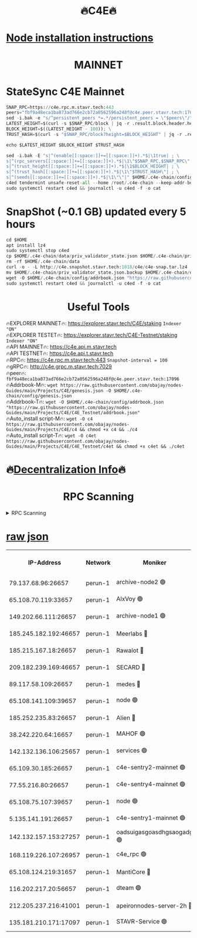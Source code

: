 <h1 align="center"> 🔥C4E🔥</h1>

[Node installation instructions](https://github.com/obajay/nodes-Guides/tree/main/Projects/C4E)
=

<h1 align="center"> MAINNET</h1>

# StateSync C4E Mainnet
```python
SNAP_RPC=https://c4e.rpc.m.stavr.tech:443
peers="fbf9a48eca1ba873ad766e2cb72a0562596a248f@c4e.peer.stavr.tech:17096"
sed -i.bak -e "s/^persistent_peers *=.*/persistent_peers = \"$peers\"/" $HOME/.c4e-chain/config/config.toml
LATEST_HEIGHT=$(curl -s $SNAP_RPC/block | jq -r .result.block.header.height); \
BLOCK_HEIGHT=$((LATEST_HEIGHT - 100)); \
TRUST_HASH=$(curl -s "$SNAP_RPC/block?height=$BLOCK_HEIGHT" | jq -r .result.block_id.hash)

echo $LATEST_HEIGHT $BLOCK_HEIGHT $TRUST_HASH

sed -i.bak -E "s|^(enable[[:space:]]+=[[:space:]]+).*$|\1true| ; \
s|^(rpc_servers[[:space:]]+=[[:space:]]+).*$|\1\"$SNAP_RPC,$SNAP_RPC\"| ; \
s|^(trust_height[[:space:]]+=[[:space:]]+).*$|\1$BLOCK_HEIGHT| ; \
s|^(trust_hash[[:space:]]+=[[:space:]]+).*$|\1\"$TRUST_HASH\"| ; \
s|^(seeds[[:space:]]+=[[:space:]]+).*$|\1\"\"|" $HOME/.c4e-chain/config/config.toml
c4ed tendermint unsafe-reset-all --home /root/.c4e-chain --keep-addr-book
sudo systemctl restart c4ed && journalctl -u c4ed -f -o cat
```
# SnapShot (~0.1 GB) updated every 5 hours
```python
cd $HOME
apt install lz4
sudo systemctl stop c4ed
cp $HOME/.c4e-chain/data/priv_validator_state.json $HOME/.c4e-chain/priv_validator_state.json.backup
rm -rf $HOME/.c4e-chain/data
curl -o - -L http://c4e.snapshot.stavr.tech:1018/c4e/c4e-snap.tar.lz4 | lz4 -c -d - | tar -x -C $HOME/.c4e-chain --strip-components 2
mv $HOME/.c4e-chain/priv_validator_state.json.backup $HOME/.c4e-chain/data/priv_validator_state.json
wget -O $HOME/.c4e-chain/config/addrbook.json "https://raw.githubusercontent.com/obajay/nodes-Guides/main/Projects/C4E/addrbook.json"
sudo systemctl restart c4ed && journalctl -u c4ed -f -o cat
```
 <h1 align="center"> Useful Tools</h1>

🔥EXPLORER MAINNET🔥:  https://explorer.stavr.tech/C4E/staking            `Indexer "ON"` \
🔥EXPLORER TESTET🔥:   https://explorer.stavr.tech/C4E-Testnet/staking     `Indexer "ON"` \
🔥API MAINNET🔥:       https://c4e.api.m.stavr.tech \
🔥API TESTNET🔥:       https://c4e.api.t.stavr.tech \
🔥RPC🔥:               https://c4e.rpc.m.stavr.tech:443                  `Snapshot-interval = 100` \
🔥gRPC🔥:              http://c4e.grpc.m.stavr.tech:7029 \
🔥peer🔥:              `fbf9a48eca1ba873ad766e2cb72a0562596a248f@c4e.peer.stavr.tech:17096` \
🔥Addrbook-M🔥:    ```wget https://raw.githubusercontent.com/obajay/nodes-Guides/main/Projects/C4E/genesis.json -O $HOME/.c4e-chain/config/genesis.json``` \
🔥Addrbook-T🔥:    ```wget -O $HOME/.c4e-chain/config/addrbook.json "https://raw.githubusercontent.com/obajay/nodes-Guides/main/Projects/C4E/C4E_Testnet/addrbook.json"``` \
🔥Auto_install script-M🔥: ```wget -O c4 https://raw.githubusercontent.com/obajay/nodes-Guides/main/Projects/C4E/c4 && chmod +x c4 && ./c4``` \
🔥Auto_install script-T🔥: ```wget -O c4et https://raw.githubusercontent.com/obajay/nodes-Guides/main/Projects/C4E/C4E_Testnet/c4et && chmod +x c4et && ./c4et```

🔥[Decentralization Info](https://github.com/obajay/StateSync-snapshots/tree/main/Projects/C4E/Decentralization)🔥
=

<h1 align="center"> RPC Scanning</h1>

<details>
<summary>RPC Scanning</summary>

<h2 align="center"> We scan nodes in real time every 4 hours. And we provide the final result of RPC endpoints.
We cannot influence the operation of these nodes in any way. </h2>


```python
If Voting Power is higher than 0 --> then the Node is a validator of the network and may be subject to attack and be a potential threat to the chain.
```
```python
We marked such validators with a red symbol
```

</details>

[raw json](https://rpc-check.c4e.stavr.tech/c4e/rpc-c4e-result.json)
=



<table><tr><th>IP-Address</th><th>Network</th><th>Moniker</th><th>Latest Block Height</th><th>Earliest Block Height</th><th>Catching Up</th><th>Tx Index</th><th>Voting Power</th><th>Scan Time</th></tr><tr><td>79.137.68.96:26657</td><td>perun-1</td><td>archive-node2 🟢</td><td>7698618</td><td>1</td><td>False</td><td>on</td><td>0</td><td>2024-03-22T19:53:26.329585666UTC</td></tr><tr><td>65.108.70.119:33657</td><td>perun-1</td><td>AlxVoy 🟢</td><td>7698852</td><td>1</td><td>False</td><td>on</td><td>0</td><td>2024-03-22T19:53:40.421667856UTC</td></tr><tr><td>149.202.66.111:26657</td><td>perun-1</td><td>archive-node1 🟢</td><td>7698854</td><td>1</td><td>False</td><td>on</td><td>0</td><td>2024-03-22T19:53:56.589687914UTC</td></tr><tr><td>185.245.182.192:46657</td><td>perun-1</td><td>Meerlabs 🔴</td><td>7698855</td><td>1051501</td><td>False</td><td>on</td><td>344615</td><td>2024-03-22T19:54:01.652746897UTC</td></tr><tr><td>185.215.167.18:26657</td><td>perun-1</td><td>Rawalot 🔴</td><td>7698857</td><td>1090501</td><td>False</td><td>on</td><td>450091</td><td>2024-03-22T19:54:12.436215761UTC</td></tr><tr><td>209.182.239.169:46657</td><td>perun-1</td><td>SECARD 🔴</td><td>7698854</td><td>2616101</td><td>False</td><td>off</td><td>749308</td><td>2024-03-22T19:53:51.978999155UTC</td></tr><tr><td>89.117.58.109:26657</td><td>perun-1</td><td>medes 🔴</td><td>7698856</td><td>2826001</td><td>False</td><td>off</td><td>891025</td><td>2024-03-22T19:54:08.055977188UTC</td></tr><tr><td>65.108.141.109:39657</td><td>perun-1</td><td>node 🟢</td><td>7698850</td><td>5303301</td><td>False</td><td>on</td><td>0</td><td>2024-03-22T19:53:28.667058425UTC</td></tr><tr><td>185.252.235.83:26657</td><td>perun-1</td><td>Alien 🔴</td><td>7698854</td><td>6502501</td><td>False</td><td>on</td><td>648215</td><td>2024-03-22T19:53:56.875801136UTC</td></tr><tr><td>38.242.220.64:16657</td><td>perun-1</td><td>MAHOF 🟢</td><td>7698854</td><td>6885501</td><td>False</td><td>on</td><td>0</td><td>2024-03-22T19:53:54.308415455UTC</td></tr><tr><td>142.132.136.106:25657</td><td>perun-1</td><td>services 🟢</td><td>7698852</td><td>7012001</td><td>False</td><td>on</td><td>0</td><td>2024-03-22T19:53:42.967039111UTC</td></tr><tr><td>65.109.30.185:26657</td><td>perun-1</td><td>c4e-sentry2-mainnet 🟢</td><td>7698855</td><td>7284001</td><td>False</td><td>on</td><td>0</td><td>2024-03-22T19:54:01.356695066UTC</td></tr><tr><td>77.55.216.80:26657</td><td>perun-1</td><td>c4e-sentry4-mainnet 🟢</td><td>7698852</td><td>7297001</td><td>False</td><td>on</td><td>0</td><td>2024-03-22T19:53:40.124023736UTC</td></tr><tr><td>65.108.75.107:39657</td><td>perun-1</td><td>node 🟢</td><td>7698852</td><td>7300001</td><td>False</td><td>on</td><td>0</td><td>2024-03-22T19:53:43.285967268UTC</td></tr><tr><td>5.135.141.191:26657</td><td>perun-1</td><td>c4e-sentry1-mainnet 🟢</td><td>7698849</td><td>7300501</td><td>False</td><td>on</td><td>0</td><td>2024-03-22T19:53:25.786790427UTC</td></tr><tr><td>142.132.157.153:27257</td><td>perun-1</td><td>oadsuigasgoasdhgsaogadg 🟢</td><td>7698849</td><td>7574001</td><td>False</td><td>on</td><td>0</td><td>2024-03-22T19:53:23.509804807UTC</td></tr><tr><td>168.119.226.107:26957</td><td>perun-1</td><td>c4e_rpc 🟢</td><td>7698851</td><td>7598851</td><td>False</td><td>on</td><td>0</td><td>2024-03-22T19:53:33.348948006UTC</td></tr><tr><td>65.108.124.219:31657</td><td>perun-1</td><td>MantiCore 🔴</td><td>7698852</td><td>7598852</td><td>False</td><td>off</td><td>729979</td><td>2024-03-22T19:53:39.793245515UTC</td></tr><tr><td>116.202.217.20:56657</td><td>perun-1</td><td>dteam 🟢</td><td>7698849</td><td>7660701</td><td>False</td><td>on</td><td>0</td><td>2024-03-22T19:53:26.005665208UTC</td></tr><tr><td>212.205.237.216:41001</td><td>perun-1</td><td>apeironnodes-server-2h 🔴</td><td>7698850</td><td>7696601</td><td>False</td><td>on</td><td>1442960</td><td>2024-03-22T19:53:29.057442024UTC</td></tr><tr><td>135.181.210.171:17097</td><td>perun-1</td><td>STAVR-Service 🟢</td><td>7698852</td><td>7696601</td><td>False</td><td>on</td><td>0</td><td>2024-03-22T19:53:43.597473307UTC</td></tr></table>
